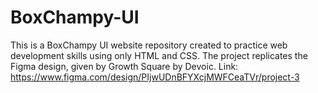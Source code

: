 # BoxChampy-UI
This is a BoxChampy UI website repository created to practice web development skills using only HTML and CSS. The project replicates the Figma design, given by Growth Square by Devoic. Link: https://www.figma.com/design/PIjwUDnBFYXcjMWFCeaTVr/project-3
